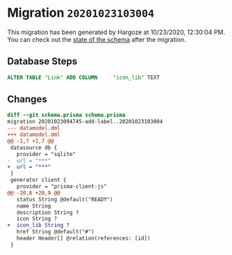 # Migration `20201023103004`

This migration has been generated by Hargoze at 10/23/2020, 12:30:04 PM.
You can check out the [state of the schema](./schema.prisma) after the migration.

## Database Steps

```sql
ALTER TABLE "Link" ADD COLUMN     "icon_lib" TEXT
```

## Changes

```diff
diff --git schema.prisma schema.prisma
migration 20201023094745-add-label..20201023103004
--- datamodel.dml
+++ datamodel.dml
@@ -1,7 +1,7 @@
 datasource db {
   provider = "sqlite"
-  url = "***"
+  url = "***"
 }
 generator client {
   provider = "prisma-client-js"
@@ -20,8 +20,9 @@
   status String @default("READY")
   name String
   description String ?
   icon String ?
+  icon_lib String ?
   href String @default("#")
   header Header[] @relation(references: [id])
 }
```


